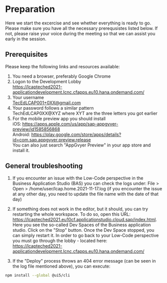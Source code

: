 # Preparation

Here we start the excercise and see whether everything is ready to go.
Please make sure you have all the necessary prerequsistes listed below. If not, please raise your voice during the meeting so that we can assist you early in the session.


## Prerequisites
Please keep the following links and resources available:

1. You need a browser, preferably Google Chrome
1. Logon to the Development Lobby  
https://lcapteched2021-applicationdevelopment.lcnc.cfapps.eu10.hana.ondemand.com/
1. Your username  
TecEdLCAP001+0XX@gmail.com 
1. Your password follows a similar pattern  
TechEdLCAP0XX@XYZ where XYT are the three letters you got earlier
1. For the mobile preview app you should install  
iOS: https://apps.apple.com/us/app/sap-appgyver-preview/id1585856868  
Android: https://play.google.com/store/apps/details?id=com.sap.appgyver.preview.release  
You can also just search "AppGvyer Preview" in your app store and install it.


## General troubleshooting

1. If you encounter an issue with the Low-Code perspective in the Business Application Studio (BAS) you can check the logs under: File > Open > /home/user/lcap.home.2021-11-17.log (if you encounter the issue at any other day, you need to update the file name with the date of that day)

1. If something does not work in the editor, but it should, you can try restarting the whole workspace. To do so, open this URL: https://lcapteched2021.eu10cf.applicationstudio.cloud.sap/index.html.  
Here you see the so-called Dev Spaces of the Business application studio. Click on the "Stop" button. Once the Dev Space stopped, you can simply restart it. In order to go back to your Low-Code perspective you must go through the lobby - located here:  
https://lcapteched2021-applicationdevelopment.lcnc.cfapps.eu10.hana.ondemand.com/

1. If the "Deploy" process throws an 404 error message (can be seen in the log file mentioned above), you can execute:
```bash 
npm install --global @ui5/cli
```
